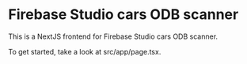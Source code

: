 # Firebase Studio cars ODB scanner

This is a NextJS frontend for Firebase Studio cars ODB scanner.

To get started, take a look at src/app/page.tsx.
